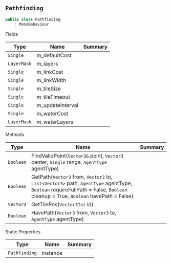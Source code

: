 ## `Pathfinding`

```csharp
public class Pathfinding
    : MonoBehaviour

```

Fields

| Type | Name | Summary | 
| --- | --- | --- | 
| `Single` | m_defaultCost |  | 
| `LayerMask` | m_layers |  | 
| `Single` | m_linkCost |  | 
| `Single` | m_linkWidth |  | 
| `Single` | m_tileSize |  | 
| `Single` | m_tileTimeout |  | 
| `Single` | m_updateInterval |  | 
| `Single` | m_waterCost |  | 
| `LayerMask` | m_waterLayers |  | 


Methods

| Type | Name | Summary | 
| --- | --- | --- | 
| `Boolean` | FindValidPoint(`Vector3&` point, `Vector3` center, `Single` range, `AgentType` agentType) |  | 
| `Boolean` | GetPath(`Vector3` from, `Vector3` to, `List<Vector3>` path, `AgentType` agentType, `Boolean` requireFullPath = False, `Boolean` cleanup = True, `Boolean` havePath = False) |  | 
| `Vector3` | GetTilePos(`Vector3Int` id) |  | 
| `Boolean` | HavePath(`Vector3` from, `Vector3` to, `AgentType` agentType) |  | 


Static Properties

| Type | Name | Summary | 
| --- | --- | --- | 
| `Pathfinding` | instance |  | 


